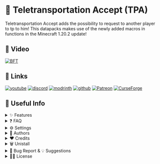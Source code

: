 # 📌 Teletransportation Accept (TPA)

Teletransportation Accept adds the possibility to request to another player to tp to him! This datapacks makes use of the newly added macros in functions in the Minecraft 1.20.2 update!

## 🎥 Video
[![BFT](https://img.youtube.com/vi/Rb33P1Ohe6U/0.jpg)](https://www.youtube.com/watch?v=Rb33P1Ohe6U)

## 🔗 Links
[![youtube](https://img.shields.io/badge/youtube-ff0000?style=for-the-badge&logo=youtube&logoColor=white)](https://www.youtube.com/@EclipseStudiosMC)
[![discord](https://img.shields.io/badge/discord-7289DA?style=for-the-badge&logo=discord&logoColor=white)](https://discord.gg/4pYjW9btNc)
[![modrinth](https://img.shields.io/badge/modrinth-5AD770?style=for-the-badge&logo=modrinth&logoColor=white)](https://modrinth.com/organization/eclipse-studios)
[![github](https://img.shields.io/badge/github-000000?style=for-the-badge&logo=github&logoColor=white)](https://github.com/EclipseStudiosMC)
[![Patreon](https://img.shields.io/badge/Patreon-f96854?style=for-the-badge&logo=patreon&logoColor=white)](https://www.patreon.com/EclipseStudios447)
[![CurseForge](https://img.shields.io/badge/Curseforge-0D0D0D?style=for-the-badge&logo=curseforge&logoColor=white)](https://www.curseforge.com/members/elgeroingles/projects)

## 📝 Useful Info

<details>
  <summary>
    ✨ Features
  </summary>
  <p>
    
- `/trigger TPA` command
- Multiplayer compatibility

Doing the /trigger TPA command will give you a list of players to request to tp to one of them. Once you clicked on one of the names the other person will receive a chat message to accept the tp, if they click on it you will be teleported to them. If 30 seconds pass and the other person didn't accepted, the request will be cancelled.

  </p>
</details>

<details>
  <summary>
    ❓ FAQ
  </summary>
  <p>
    
#### Q: It doesn't work!

A: To fix most issues run `/function tpa:manual_reset`, that will manually reset everything. If it still doesn't work contact us through our [discord server](https://discord.gg/4pYjW9btNc).

#### Q: Does this datapack work on older/newer versions?

A: This datapack doens't work on older versions than 1.20.2, this is due to the use of macros which are exlusive to 1.20.2+. If for whatever reason you want to use it in a newer version and the official update hasn't happened just download the lastest version and change inside the `pack.mcmeta` of the datapack the "[pack_format](https://minecraft.wiki/w/Pack_format)" value to the desired one (it may not work or at least not as intended).

#### Q: Can I modify the datapack and redistribute it?

A: Yes you can, but only if you say who the original creator is ([Eclipse Studios](https://discord.gg/X2NTE7hkq8)) and if you link the [original Modrinth page](https://modrinth.com/datapack/tpa) somewhere noticeable in the project.

#### Q: Are you guys going to make more datapacks?

A: Yes we will, we already have some pending ideas for our future datapacks so be hyped! For more updates on our future datapacks join [our discord server](https://discord.gg/X2NTE7hkq8).

#### Q: Is this datapack compatible with other datapacks?

A: Yes it is. This datapack follows the [Smithed](https://wiki.smithed.dev/conventions/) conventions to ensure datapack compatibility.

  </p>
</details>

<details>
  <summary>
    ⚙️ Settings
  </summary>
  <p>
    
This datapack has some setting:
- Recommended Gamerule: Disables `sendCommandFeedback` to hide some unnecessary text, but keep in mind that it also hides text from other commands like `/data`.
- Remove the black color: This setting removes the black color from the color pool for when you are selecting who you are going to tp to for better visibility.
- Debug Mode: Enables lots of test messages for facilitating bug fixing.
- Also tp companions: Also tp the entity you are riding and the ones you have leashed.
- Change cancel timer: Customize the time that will pass until a tp request cancels.

All the options can be found when doing `/reload` inside `[Settings]`.

  </p>
</details>

<details>
  <summary>
    🙋 Authors
  </summary>
  <p>
    
- Team: [Eclipse Studios](https://discord.gg/X2NTE7hkq8)
    - Main dev: [@ElGeroIngles](https://modrinth.com/user/ElGeroIngles)

  </p>
</details>

<details>
  <summary>
    ❤️ Credits
  </summary>
  <p>
    
In this datapack we are using [SilicatYT](https://modrinth.com/user/SilicatYT) method to get a list of all online players, check out his video [here](https://youtu.be/5IIG10M2pn8)!

  </p>
</details>

<details>
  <summary>
    🗑️ Unistall
  </summary>
  <p>
    
To unistall the datapack run `/function tpa:unistall` before removing it from the datapacks folder, that will remove all scoreboards and more stuff that the datapack uses.

  </p>
</details>

<details>
  <summary>
    🐛 Bug Report & 💡 Suggestions
  </summary>
  <p>
    
If you have found any bugs or have any suggestion, please reach out to us at [our discord server](https://discord.gg/X2NTE7hkq8).

  </p>
</details>

<details>
  <summary>
    🧑‍⚖️ License
  </summary>
  <p>
    
[Apache License 2.0](https://choosealicense.com/licenses/apache-2.0/)

  </p>
</details>
